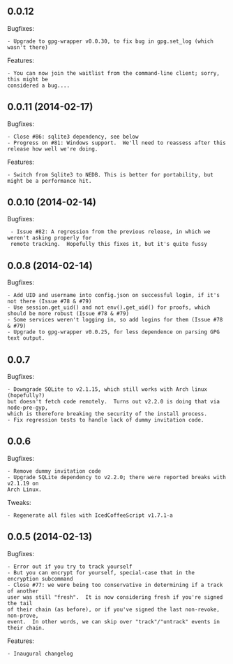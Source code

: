 ## 0.0.12

Bugfixes:

	- Upgrade to gpg-wrapper v0.0.30, to fix bug in gpg.set_log (which wasn't there)

Features:
	
	- You can now join the waitlist from the command-line client; sorry, this might be 
	considered a bug....

## 0.0.11 (2014-02-17)

Bugfixes:
	
	- Close #86: sqlite3 dependency, see below
	- Progress on #81: Windows support.  We'll need to reassess after this release how well we're doing.

Features:

	- Switch from Sqlite3 to NEDB. This is better for portability, but might be a performance hit.

## 0.0.10 (2014-02-14)

Bugfixes:

	 - Issue #82: A regression from the previous release, in which we weren't asking properly for 
	 remote tracking.  Hopefully this fixes it, but it's quite fussy

## 0.0.8 (2014-02-14)

Bugfixes:
	
	- Add UID and username into config.json on successful login, if it's not there (Issue #78 & #79)
	- Use session.get_uid() and not env().get_uid() for proofs, which should be more robust (Issue #78 & #79)
	- Some services weren't logging in, so add logins for them (Issue #78 & #79)
	- Upgrade to gpg-wrapper v0.0.25, for less dependence on parsing GPG text output.

## 0.0.7

Bugfixes:
	
	- Downgrade SQLite to v2.1.15, which still works with Arch linux (hopefully?)
	but doesn't fetch code remotely.  Turns out v2.2.0 is doing that via node-pre-gyp,
	which is therefore breaking the security of the install process.
	- Fix regression tests to handle lack of dummy invitation code.

## 0.0.6

Bugfixes:

	- Remove dummy invitation code
	- Upgrade SQLite dependency to v2.2.0; there were reported breaks with v2.1.19 on
	Arch Linux.

Tweaks:

	- Regenerate all files with IcedCoffeeScript v1.7.1-a

## 0.0.5 (2014-02-13)

Bugfixes:

	- Error out if you try to track yourself
	- But you can encrypt for yourself, special-case that in the encryption subcommand
	- Close #77: we were being too conservative in determining if a track of another 
	user was still "fresh".  It is now considering fresh if you're signed the tail
	of their chain (as before), or if you've signed the last non-revoke, non-prove,
	event.  In other words, we can skip over "track"/"untrack" events in their chain.

Features:
	
	- Inaugural changelog

